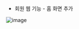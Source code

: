* 회원 웹 기능 - 홈 화면 추가

![image](https://github.com/bestofGE/JavaSpring/assets/82525776/190f5619-c851-4b7c-b09a-eb6d8af11fbd)

